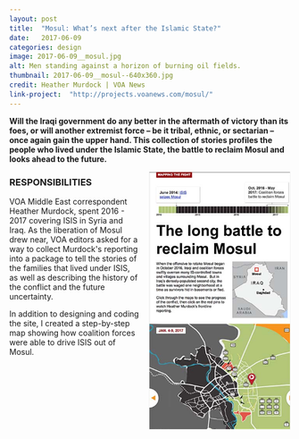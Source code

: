 ```yaml
---
layout: post
title:  "Mosul: What’s next after the Islamic State?"
date:   2017-06-09
categories: design
image: 2017-06-09__mosul.jpg
alt: Men standing against a horizon of burning oil fields.
thumbnail: 2017-06-09__mosul--640x360.jpg
credit: Heather Murdock | VOA News
link-project:  "http://projects.voanews.com/mosul/"
---
```


**Will the Iraqi government do any better in the aftermath of victory than its foes, or will another extremist force – be it tribal, ethnic, or sectarian – once again gain the upper hand. This collection of stories profiles the people who lived under the Islamic State, the battle to reclaim Mosul and looks ahead to the future.**

<a href="http://projects.voanews.com/mosul/"><img src="../img/2017-06-09__mosul__map.jpg" style="border: 1px solid #F1F1F1; float: right; width: 50%; margin-left: 15px;"></a>

### RESPONSIBILITIES

VOA Middle East correspondent Heather Murdock, spent 2016 - 2017 covering ISIS in Syria and Iraq. As the liberation of Mosul drew near, VOA editors asked for a way to collect Murdock's reporting into a package to tell the stories of the families that lived under ISIS, as well as describing the history of the conflict and the future uncertainty. 

In addition to designing and coding the site, I created a step-by-step map showing how coalition forces were able to drive ISIS out of Mosul.